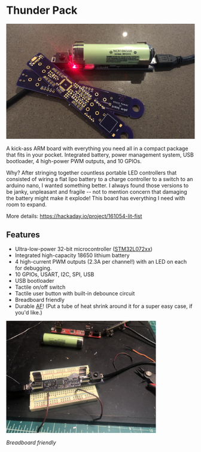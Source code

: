 # Thunder Pack

<img src="./images/rev-pArm.jpg" alt="ThunderPack Board" />

A kick-ass ARM board with everything you need all in a compact package that fits in your pocket. Integrated battery, power management system, USB bootloader, 4 high-power PWM outputs, and 10 GPIOs.

Why? After stringing together countless portable LED controllers that consisted of wiring a flat lipo battery to a charge controller to a switch to an arduino nano, I wanted something better. I always found those versions to be janky, unpleasant and fragile -- not to mention concern that damaging the battery might make it explode! This board has everything I need with room to expand.

More details: https://hackaday.io/project/161054-lit-fist

## Features

* Ultra-low-power 32-bit microcontroller ([STM32L072xx](https://www.st.com/resource/en/datasheet/stm32l072v8.pdf))
* Integrated high-capacity 18650 lithium battery
* 4 high-current PWM outputs (2.3A per channel!) with an LED on each for debugging.
* 10 GPIOs, USART, I2C, SPI, USB
* USB bootloader
* Tactile on/off switch
* Tactile user button with built-in debounce circuit
* Breadboard friendly
* Durable [AF](https://www.urbandictionary.com/define.php?term=af)! (Put a tube of heat shrink around it for a super easy case, if you'd like.)

<img src="./images/breadboard.jpg" alt="On the breadboard" width="400" />

_Breadboard friendly_
